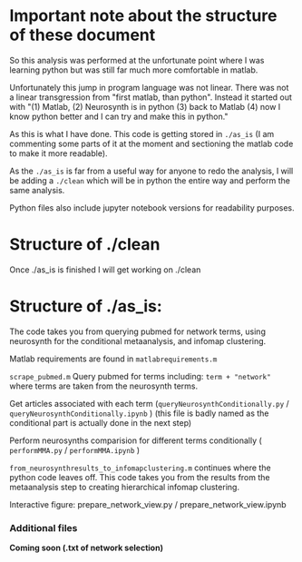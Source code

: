 
# Important note about the structure of these document

So this analysis was performed at the unfortunate point where I was learning python but was still far much more comfortable in matlab.

Unfortunately this jump in program language was not linear. There was not a linear transgression from "first matlab, than python". Instead it started out with "(1) Matlab, (2) Neurosynth is in python (3) back to Matlab (4) now I know python better and I can try and make this in python."

As this is what I have done. This code is getting stored in `./as_is` (I am commenting some parts of it at the moment and sectioning the matlab code to make it more readable).

As the `./as_is` is far from a useful way for anyone to redo the analysis, I will be adding a `./clean` which will be in python the entire way and perform the same analysis.  

Python files also include jupyter notebook versions for readability purposes.

# Structure of ./clean

Once ./as_is is finished I will get working on ./clean

# Structure of ./as_is:

The code takes you from querying pubmed for network terms, using neurosynth for the conditional metaanalysis, and infomap clustering.

Matlab requirements are found in `matlabrequirements.m`

`scrape_pubmed.m` Query pubmed for terms including: `term + "network"` where terms are taken from the neurosynth terms.

Get articles associated with each term (`queryNeurosynthConditionally.py` / `queryNeurosynthConditionally.ipynb` ) (this file is badly named as the conditional part is actually done in the next step)

Perform neurosynths comparision for different terms conditionally ( `performMMA.py` / `performMMA.ipynb` )

`from_neurosynthresults_to_infomapclustering.m` continues where the python code leaves off. This code takes you from the results from the metaanalysis step to creating hierarchical infomap clustering.

Interactive figure: prepare_network_view.py / prepare_network_view.ipynb

### Additional files

__Coming soon (.txt of network selection)__
